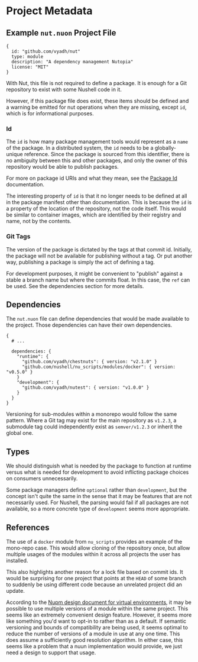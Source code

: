 # Project Metadata

## Example `nut.nuon` Project File

```nushell
{
  id: "github.com/vyadh/nut"
  type: module
  description: "A dependency management Nutopia"
  license: "MIT"
}
```

With Nut, this file is not required to define a package. It is enough for a Git repository to exist with some Nushell code in it.

However, if this package file does exist, these items should be defined and a warning be emitted for nut operations when they are missing, except `id`, which is for informational purposes.

### Id

The `id` is how many package management tools would represent as a `name` of the package. In a distributed system, the `id` needs to be a globally-unique reference. Since the package is sourced from this identifier, there is no ambiguity between this and other packages, and only the owner of this repository would be able to publish packages.

For more on package id URIs and what they mean, see the [Package Id](package-id.md) documentation.

The interesting property of `id` is that it no longer needs to be defined at all in the package manifest other than documentation. This is because the `id` is a property of the location of the repository, not the code itself. This would be similar to container images, which are identified by their registry and name, not by the contents.


### Git Tags

The version of the package is dictated by the tags at that commit id. Initially, the package will not be available for publishing without a tag. Or put another way, publishing a package is simply the act of defining a tag.

For development purposes, it might be convenient to "publish" against a stable a branch name but where the commits float. In this case, the `ref` can be used. See the dependencies section for more details.


## Dependencies

The `nut.nuon` file can define dependencies that would be made available to the project. Those dependencies can have their own dependencies.

```nushell
{
  # ...
  
  dependencies: {
    "runtime": {
      "github.com/vyadh/chestnuts": { version: "v2.1.0" }
      "github.com/nushell/nu_scripts/modules/docker": { version: "v0.5.0" }
    }
    "development": {
      "github.com/vyadh/nutest": { version: "v1.0.0" }
    }
  }
}
```

Versioning for sub-modules within a monorepo would follow the same pattern. Where a Git tag may exist for the main repository as `v1.2.3`, a submodule tag could independently exist as `semver/v1.2.3` or inherit the global one.


## Types

We should distinguish what is needed by the package to function at runtime versus what is needed for development to avoid inflicting package choices on consumers unnecessarily.

Some package managers define `optional` rather than `development`, but the concept isn't quite the same in the sense that it may be features that are not necessarily used. For Nushell, the parsing would fail if all packages are not available, so a more concrete type of `development` seems more appropriate.

## References

The use of a `docker` module from `nu_scripts` provides an example of the mono-repo case. This would allow cloning of the repository once, but allow multiple usages of the modules within it across all projects the user has installed.

This also highlights another reason for a lock file based on commit ids. It would be surprising for one project that points at the `HEAD` of some branch to suddenly be using different code because an unrelated project did an update.

According to the [Nupm design document for virtual environments](https://github.com/nushell/nupm/blob/main/docs/design/README.md#separate-virtual-environments-toc), it may be possible to use multiple versions of a module within the same project. This seems like an extremely convenient design feature. However, it seems more like something you'd want to opt-in to rather than as a default. If semantic versioning and bounds of compatibility are being used, it seems optimal to reduce the number of versions of a module in use at any one time. This does assume a sufficiently good resolution algorithm. In either case, this seems like a problem that a nuun implementation would provide, we just need a design to support that usage.
